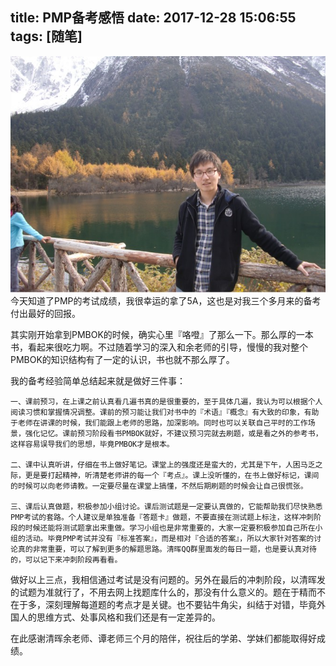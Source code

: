 title: PMP备考感悟
date: 2017-12-28 15:06:55
tags: [随笔]
---

![default](/media/default.jpeg)
今天知道了PMP的考试成绩，我很幸运的拿了5A，这也是对我三个多月来的备考付出最好的回报。

其实刚开始拿到PMBOK的时候，确实心里『咯噔』了那么一下。那么厚的一本书，看起来很吃力啊。不过随着学习的深入和余老师的引导，慢慢的我对整个PMBOK的知识结构有了一定的认识，书也就不那么厚了。

我的备考经验简单总结起来就是做好三件事：

```
一、课前预习，在上课之前认真看几遍书真的是很重要的，至于具体几遍，我认为可以根据个人阅读习惯和掌握情况调整。课前的预习能让我们对书中的『术语』『概念』有大致的印象，有助于老师在讲课的时候，我们能跟上老师的思路，加深影响。同时也可以关联自己平时的工作场景，强化记忆。课前预习阶段看书PMBOK就好，不建议预习完就去刷题，或是看之外的参考书，这样容易误导我们的思想，毕竟PMBOK才是根本。

二、课中认真听讲，仔细在书上做好笔记。课堂上的强度还是蛮大的，尤其是下午，人困马乏之际，更是要打起精神，听清楚老师讲的每一个『考点』。课上没听懂的，在书上做好标记，课间的时候可以向老师请教。一定要尽量在课堂上搞懂，不然后期刷题的时候会让自己很慌张。

三、课后认真做题，积极参加小组讨论。课后测试题是一定要认真做的，它能帮助我们尽快熟悉PMP考试的套路。个人建议是单独准备『答题卡』做题，不要直接在测试题上标注，这样冲刺阶段的时候还能将测试题拿出来重做。学习小组也是非常重要的，大家一定要积极参加自己所在小组的活动。毕竟PMP考试并没有『标准答案』，而是相对『合适的答案』，所以大家针对答案的讨论真的非常重要，可以了解到更多的解题思路。清晖QQ群里面发的每日一题，也是要认真对待的，可以记下来冲刺阶段再看看。
```

做好以上三点，我相信通过考试是没有问题的。另外在最后的冲刺阶段，以清晖发的试题为准就行了，不用去网上找题库什么的，那没有什么意义的。题在于精而不在于多，深刻理解每道题的考点才是关键。也不要钻牛角尖，纠结于对错，毕竟外国人的思维方式、处事风格和我们还是有一定差异的。

在此感谢清晖余老师、谭老师三个月的陪伴，祝往后的学弟、学妹们都能取得好成绩。




